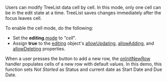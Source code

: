 Users can modify TreeList data cell by cell. In this mode, only one cell can be in the edit state at a time. TreeList saves changes immediately after the focus leaves cell.

To enable the cell mode, do the following:
- Set the **editing**.[mode](/Documentation/ApiReference/UI_Components/dxTreeList/Configuration/editing/#mode) to *"cell*".
- Assign **true** to the [editing](/Documentation/ApiReference/UI_Components/dxTreeList/Configuration/editing/) object's [allowUpdating](/Documentation/ApiReference/UI_Components/dxTreeList/Configuration/editing/#allowUpdating), [allowAdding](/Documentation/ApiReference/UI_Components/dxTreeList/Configuration/editing/#allowAdding), and [allowDeleting](/Documentation/ApiReference/UI_Components/dxTreeList/Configuration/editing/#allowDeleting) properties.

When a user presses the button to add a new row, the [onInitNewRow](/Documentation/ApiReference/UI_Components/dxTreeList/Configuration/#onInitNewRow) handler populates cells of a new row with default values. In this demo, this function sets *Not Started* as Status and current date as Start Date and Due Date.

